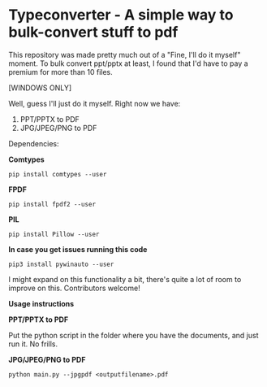 # Typeconverter - A simple way to bulk-convert stuff to pdf

This repository was made pretty much out of a "Fine, I'll do it myself" moment. To bulk convert ppt/pptx at least, I found that I'd have to pay a premium for more than 10 files.

[WINDOWS ONLY]

Well, guess I'll just do it myself. Right now we have:

1. PPT/PPTX to PDF
2. JPG/JPEG/PNG to PDF

Dependencies:

**Comtypes**

`pip install comtypes --user`

**FPDF**

`pip install fpdf2 --user`

**PIL**

`pip install Pillow --user`

**In case you get issues running this code**

`pip3 install pywinauto --user`

I might expand on this functionality a bit, there's quite a lot of room to improve on this. Contributors welcome!

**Usage instructions**

**PPT/PPTX to PDF**

Put the python script in the folder where you have the documents, and just run it. No frills.

**JPG/JPEG/PNG to PDF**

`python main.py --jpgpdf <outputfilename>.pdf`
